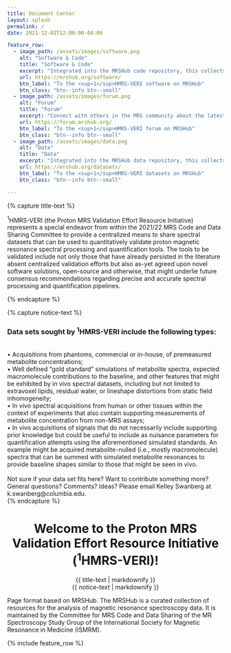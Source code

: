 ```yaml
---
title: Document Center
layout: splash
permalink: /
date: 2021-12-01T12:00:00-04:00

feature_row:
  - image_path: /assets/images/software.png
    alt: "Software & Code"
    title: "Software & Code"
    excerpt: "Integrated into the MRSHub code repository, this collects software packages and functions to process, manipulate, analyse, and display MRS data, specifically toward the aim of validation spectral processing and quantification pipelines."
    url: https://mrshub.org/software/
    btn_label: "To the <sup>1</sup>HMRS-VERI software on MRSHub"
    btn_class: "btn--info btn--small"
  - image_path: /assets/images/forum.png
    alt: "Forum"
    title: "Forum"
    excerpt: "Connect with others in the MRS community about the latest developments in proton MRS data processing and quantification pipeline validation."     
    url: https://forum.mrshub.org/
    btn_label: "To the <sup>1</sup>HMRS-VERI forum on MRSHub"
    btn_class: "btn--info btn--small"
  - image_path: /assets/images/data.png
    alt: "Data"
    title: "Data"
    excerpt: "Integrated into the MRSHub data repository, this collects MRS datasets used for the purpose of validating processing and quantification pipelines."     
    url: https://mrshub.org/datasets/
    btn_label: "To the <sup>1</sup>HMRS-VERI datasets on MRSHub"
    btn_class: "btn--info btn--small"

---
```


{% capture title-text %}

<sup>1</sup>HMRS-VERI (the Proton MRS Validation Effort Resource Initiative) represents a special endeavor from within the 2021/22 MRS Code and Data Sharing Committee to provide a centralized means to share spectral datasets that can be used to quantitatively validate proton magnetic resonance spectral processing and quantification tools. The tools to be validated include not only those that have already persisted in the literature absent centralized validation efforts but also as-yet agreed upon novel software solutions, open-source and otherwise, that might underlie future consensus recommendations regarding precise and accurate spectral processing and quantification pipelines.

{% endcapture %}

{% capture notice-text %}

<div style="text-align: left">
<h3>Data sets sought by <sup>1</sup>HMRS-VERI include the following types:</h3>
<br />
• Acquisitions from phantoms, commercial or in-house, of premeasured metabolite concentrations;<br />
• Well defined “gold standard” simulations of metabolite spectra, expected macromolecule contributions to the baseline, and other features that might be exhibited by in vivo spectral datasets, including but not limited to extravoxel lipids, residual water, or lineshape distortions from static field inhomogeneity;<br />
• In vivo spectral acquisitions from human or other tissues within the context of experiments that also contain supporting measurements of metabolite concentration from non-MRS assays;<br />
• In vivo acquisitions of signals that do not necessarily include supporting prior knowledge but could be useful to include as nuisance parameters for quantification attempts using the aforementioned simulated standards. An example might be acquired metabolite-nulled (i.e., mostly macromolecule) spectra that can be summed with simulated metabolite resonances to provide baseline shapes similar to those that might be seen in vivo.
</div>
<br />
Not sure if your data set fits here? Want to contribute something more? General questions? Comments? Ideas? Please email Kelley Swanberg at k.swanberg@columbia.edu.<br /> 
{% endcapture %}

<div class="notice--info" align="center">
  <h1>Welcome to the Proton MRS Validation Effort Resource Initiative (<sup>1</sup>HMRS-VERI)!</h1>
  {{ title-text | markdownify }}
</div>
<div class="notice--success" align="center">
  {{ notice-text | markdownify }}
</div>


Page format based on MRSHub. The MRSHub is a curated collection of resources for the analysis of magnetic resonance spectroscopy data. It is maintained by the Committee for MRS Code and Data Sharing of the MR Spectroscopy Study Group of the International Society for Magnetic Resonance in Medicine (ISMRM).

{% include feature_row %}